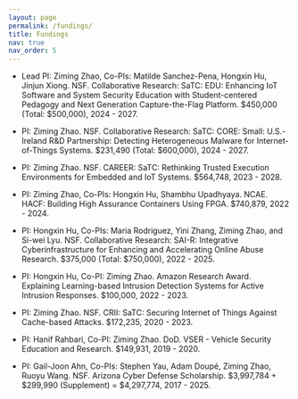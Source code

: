 ```yaml
---
layout: page
permalink: /fundings/
title: Fundings
nav: true
nav_order: 5
---
```


- Lead PI: Ziming Zhao, Co-PIs: Matilde Sanchez-Pena, Hongxin Hu, Jinjun Xiong. NSF. Collaborative Research: SaTC: EDU: Enhancing IoT Software and System Security Education with Student-centered Pedagogy and Next Generation Capture-the-Flag Platform. &#36;450,000 (Total: &#36;500,000), 2024 - 2027. 

- PI: Ziming Zhao. NSF. Collaborative Research: SaTC: CORE: Small: U.S.-Ireland R&D Partnership: Detecting Heterogeneous Malware for Internet-of-Things Systems. &#36;231,490 (Total: &#36;600,000), 2024 - 2027. 

- PI: Ziming Zhao. NSF. CAREER: SaTC: Rethinking Trusted Execution Environments for Embedded and IoT Systems. &#36;564,748, 2023 - 2028. 

- PI: Ziming Zhao, Co-PIs: Hongxin Hu, Shambhu Upadhyaya. NCAE. HACF: Building High Assurance Containers Using FPGA. &#36;740,879, 2022 - 2024. 

- PI: Hongxin Hu, Co-PIs: Maria Rodriguez, Yini Zhang, Ziming Zhao, and Si-wei Lyu. NSF. Collaborative Research: SAI-R: Integrative Cyberinfrastructure for Enhancing and Accelerating Online Abuse Research. &#36;375,000 (Total: &#36;750,000), 2022 - 2025. 

- PI: Hongxin Hu, Co-PI: Ziming Zhao. Amazon Research Award. Explaining Learning-based Intrusion Detection Systems for Active Intrusion Responses. &#36;100,000, 2022 - 2023.

- PI: Ziming Zhao. NSF. CRII: SaTC: Securing Internet of Things Against Cache-based Attacks. &#36;172,235, 2020 - 2023. 

- PI: Hanif Rahbari, Co-PI: Ziming Zhao. DoD. VSER - Vehicle Security Education and Research. &#36;149,931, 2019 - 2020. 

- PI: Gail-Joon Ahn, Co-PIs: Stephen Yau, Adam Doupé, Ziming Zhao, Ruoyu Wang. NSF. Arizona Cyber Defense Scholarship. &#36;3,997,784 + &#36;299,990 (Supplement) = &#36;4,297,774, 2017 - 2025. 